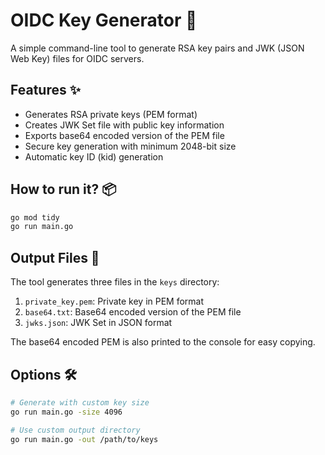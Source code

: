 # OIDC Key Generator 🔑

A simple command-line tool to generate RSA key pairs and JWK (JSON Web Key) files for OIDC servers.

## Features ✨

- Generates RSA private keys (PEM format)
- Creates JWK Set file with public key information
- Exports base64 encoded version of the PEM file
- Secure key generation with minimum 2048-bit size
- Automatic key ID (kid) generation

## How to run it? 📦

```bash
go mod tidy
go run main.go
```

## Output Files 📄

The tool generates three files in the `keys` directory:

1. `private_key.pem`: Private key in PEM format
2. `base64.txt`: Base64 encoded version of the PEM file
3. `jwks.json`: JWK Set in JSON format

The base64 encoded PEM is also printed to the console for easy copying.

## Options 🛠️

```bash
# Generate with custom key size
go run main.go -size 4096

# Use custom output directory
go run main.go -out /path/to/keys
```